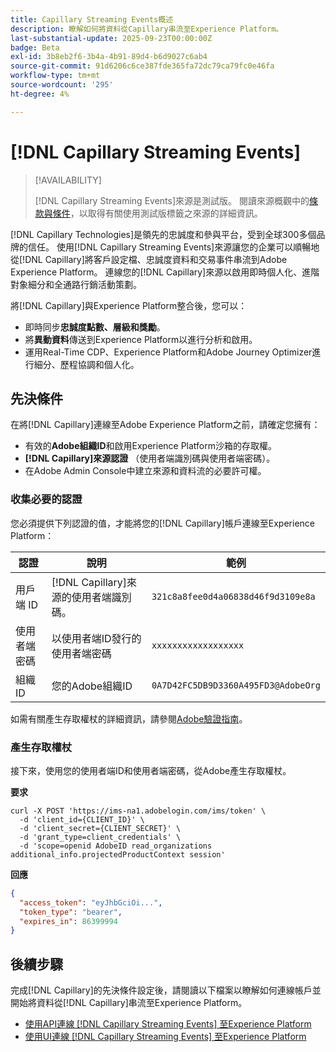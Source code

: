 ```yaml
---
title: Capillary Streaming Events概述
description: 瞭解如何將資料從Capillary串流至Experience Platform。
last-substantial-update: 2025-09-23T00:00:00Z
badge: Beta
exl-id: 3b8eb2f6-3b4a-4b91-89d4-b6d9027c6ab4
source-git-commit: 91d6206c6ce387fde365fa72dc79ca79fc0e46fa
workflow-type: tm+mt
source-wordcount: '295'
ht-degree: 4%

---
```


# [!DNL Capillary Streaming Events]

>[!AVAILABILITY]
>
>[!DNL Capillary Streaming Events]來源是測試版。 閱讀來源概觀中的[條款與條件](../../home.md#terms-and-conditions)，以取得有關使用測試版標籤之來源的詳細資訊。

[!DNL Capillary Technologies]是領先的忠誠度和參與平台，受到全球300多個品牌的信任。 使用[!DNL Capillary Streaming Events]來源讓您的企業可以順暢地從[!DNL Capillary]將客戶設定檔、忠誠度資料和交易事件串流到Adobe Experience Platform。 連線您的[!DNL Capillary]來源以啟用即時個人化、進階對象細分和全通路行銷活動策劃。

將[!DNL Capillary]與Experience Platform整合後，您可以：

* 即時同步&#x200B;**忠誠度點數、層級和獎勵**。
* 將&#x200B;**異動資料**&#x200B;傳送到Experience Platform以進行分析和啟用。
* 運用Real-Time CDP、Experience Platform和Adobe Journey Optimizer進行細分、歷程協調和個人化。

## 先決條件

在將[!DNL Capillary]連線至Adobe Experience Platform之前，請確定您擁有：

* 有效的&#x200B;**Adobe組織ID**&#x200B;和啟用Experience Platform沙箱的存取權。
* **[!DNL Capillary]來源認證** （使用者端識別碼與使用者端密碼）。
* 在Adobe Admin Console中建立來源和資料流的必要許可權。

### 收集必要的認證

您必須提供下列認證的值，才能將您的[!DNL Capillary]帳戶連線至Experience Platform：

| 認證 | 說明 | 範例 |
| --- | --- | --- |
| 用戶端 ID | [!DNL Capillary]來源的使用者端識別碼。 | `321c8a8fee0d4a06838d46f9d3109e8a` |
| 使用者端密碼 | 以使用者端ID發行的使用者端密碼 | `xxxxxxxxxxxxxxxxxx` |
| 組織 ID | 您的Adobe組織ID | `0A7D42FC5DB9D3360A495FD3@AdobeOrg` |

如需有關產生存取權杖的詳細資訊，請參閱[Adobe驗證指南](https://developer.adobe.com/developer-console/docs/guides/authentication/)。

### 產生存取權杖

接下來，使用您的使用者端ID和使用者端密碼，從Adobe產生存取權杖。

**要求**

```shell
curl -X POST 'https://ims-na1.adobelogin.com/ims/token' \
  -d 'client_id={CLIENT_ID}' \
  -d 'client_secret={CLIENT_SECRET}' \
  -d 'grant_type=client_credentials' \
  -d 'scope=openid AdobeID read_organizations additional_info.projectedProductContext session'
```

**回應**

```json
{
  "access_token": "eyJhbGciOi...",
  "token_type": "bearer",
  "expires_in": 86399994
}
```

## 後續步驟

完成[!DNL Capillary]的先決條件設定後，請閱讀以下檔案以瞭解如何連線帳戶並開始將資料從[!DNL Capillary]串流至Experience Platform。

* [使用API連線 [!DNL Capillary Streaming Events] 至Experience Platform](../../tutorials/api/create/loyalty/capillary.md)
* [使用UI連線 [!DNL Capillary Streaming Events] 至Experience Platform](../../tutorials/ui/create/loyalty/capillary.md)
